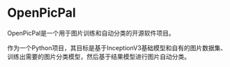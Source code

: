 # OpenPicPal

OpenPicPal是一个用于图片训练和自动分类的开源软件项目。

作为一个Python项目，其目标是基于InceptionV3基础模型和自有的图片数据集、训练出需要的图片分类模型，然后基于结果模型进行图片自动分类。
